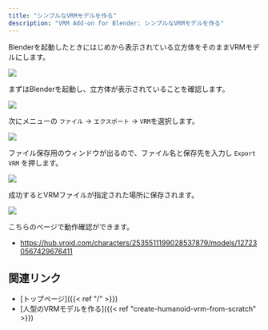 ```yaml
---
title: "シンプルなVRMモデルを作る"
description: "VRM Add-on for Blender: シンプルなVRMモデルを作る"
---
```


Blenderを起動したときにはじめから表示されている立方体をそのままVRMモデルにします。

<img src="../../images/simple.gif">

まずはBlenderを起動し、立方体が表示されていることを確認します。

<img src="../images/simple1.png">

次にメニューの `ファイル` → `エクスポート` → `VRM`を選択します。

<img src="../images/simple2.png">

ファイル保存用のウィンドウが出るので、ファイル名と保存先を入力し `Export VRM` を押します。

<img src="../images/simple3.png">

成功するとVRMファイルが指定された場所に保存されます。

<img src="../../images/simple.gif">

こちらのページで動作確認ができます。

- https://hub.vroid.com/characters/2535511199028537879/models/127230567429676411

## 関連リンク

- [トップページ]({{< ref "/" >}})
- [人型のVRMモデルを作る]({{< ref "create-humanoid-vrm-from-scratch" >}})
